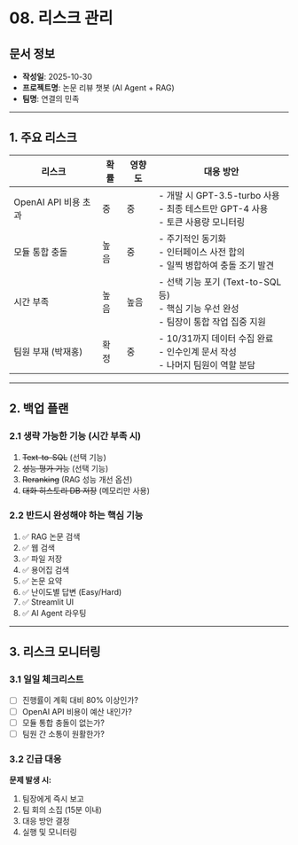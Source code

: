 # 08. 리스크 관리

## 문서 정보
- **작성일**: 2025-10-30
- **프로젝트명**: 논문 리뷰 챗봇 (AI Agent + RAG)
- **팀명**: 연결의 민족

---

## 1. 주요 리스크

| 리스크 | 확률 | 영향도 | 대응 방안 |
|--------|------|--------|-----------|
| OpenAI API 비용 초과 | 중 | 중 | - 개발 시 GPT-3.5-turbo 사용<br/>- 최종 테스트만 GPT-4 사용<br/>- 토큰 사용량 모니터링 |
| 모듈 통합 충돌 | 높음 | 중 | - 주기적인 동기화<br/>- 인터페이스 사전 합의<br/>- 일찍 병합하여 충돌 조기 발견 |
| 시간 부족 | 높음 | 높음 | - 선택 기능 포기 (Text-to-SQL 등)<br/>- 핵심 기능 우선 완성<br/>- 팀장이 통합 작업 집중 지원 |
| 팀원 부재 (박재홍) | 확정 | 중 | - 10/31까지 데이터 수집 완료<br/>- 인수인계 문서 작성<br/>- 나머지 팀원이 역할 분담 |

---

## 2. 백업 플랜

### 2.1 생략 가능한 기능 (시간 부족 시)

1. ~~Text-to-SQL~~ (선택 기능)
2. ~~성능 평가 기능~~ (선택 기능)
3. ~~Reranking~~ (RAG 성능 개선 옵션)
4. ~~대화 히스토리 DB 저장~~ (메모리만 사용)

### 2.2 반드시 완성해야 하는 핵심 기능

1. ✅ RAG 논문 검색
2. ✅ 웹 검색
3. ✅ 파일 저장
4. ✅ 용어집 검색
5. ✅ 논문 요약
6. ✅ 난이도별 답변 (Easy/Hard)
7. ✅ Streamlit UI
8. ✅ AI Agent 라우팅

---

## 3. 리스크 모니터링

### 3.1 일일 체크리스트

- [ ] 진행률이 계획 대비 80% 이상인가?
- [ ] OpenAI API 비용이 예산 내인가?
- [ ] 모듈 통합 충돌이 없는가?
- [ ] 팀원 간 소통이 원활한가?

### 3.2 긴급 대응

**문제 발생 시:**
1. 팀장에게 즉시 보고
2. 팀 회의 소집 (15분 이내)
3. 대응 방안 결정
4. 실행 및 모니터링
